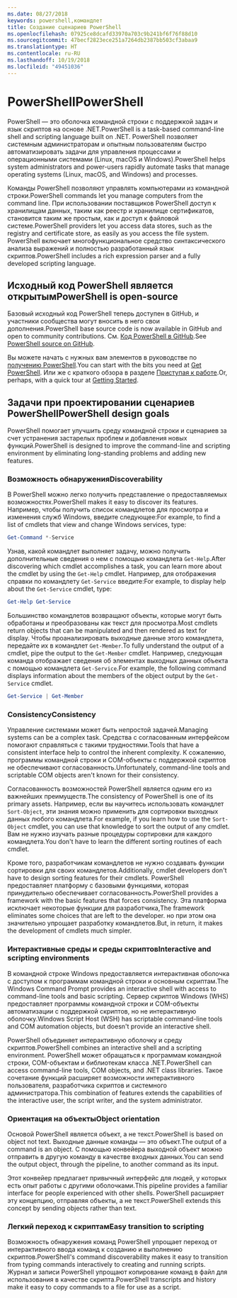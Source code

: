 ```yaml
---
ms.date: 08/27/2018
keywords: powershell,командлет
title: Создание сценариев PowerShell
ms.openlocfilehash: 07925ce8dcafd33970a703c9b241bf6f76f88d10
ms.sourcegitcommit: 47becf2823ece251a7264db2387bb503cf3abaa9
ms.translationtype: HT
ms.contentlocale: ru-RU
ms.lasthandoff: 10/19/2018
ms.locfileid: "49451036"
---
```

# <a name="powershell"></a><span data-ttu-id="fcf54-103">PowerShell</span><span class="sxs-lookup"><span data-stu-id="fcf54-103">PowerShell</span></span>

<span data-ttu-id="fcf54-104">PowerShell — это оболочка командной строки с поддержкой задач и язык скриптов на основе .NET.</span><span class="sxs-lookup"><span data-stu-id="fcf54-104">PowerShell is a task-based command-line shell and scripting language built on .NET.</span></span>
<span data-ttu-id="fcf54-105">PowerShell позволяет системным администраторам и опытным пользователям быстро автоматизировать задачи для управления процессами и операционными системами (Linux, macOS и Windows).</span><span class="sxs-lookup"><span data-stu-id="fcf54-105">PowerShell helps system administrators and power-users rapidly automate tasks that manage operating systems (Linux, macOS, and Windows) and processes.</span></span>

<span data-ttu-id="fcf54-106">Команды PowerShell позволяют управлять компьютерами из командной строки.</span><span class="sxs-lookup"><span data-stu-id="fcf54-106">PowerShell commands let you manage computers from the command line.</span></span> <span data-ttu-id="fcf54-107">При использовании поставщиков PowerShell доступ к хранилищам данных, таким как реестр и хранилище сертификатов, становится таким же простым, как и доступ к файловой системе.</span><span class="sxs-lookup"><span data-stu-id="fcf54-107">PowerShell providers let you access data stores, such as the registry and certificate store, as easily as you access the file system.</span></span> <span data-ttu-id="fcf54-108">PowerShell включает многофункциональное средство синтаксического анализа выражений и полностью разработанный язык скриптов.</span><span class="sxs-lookup"><span data-stu-id="fcf54-108">PowerShell includes a rich expression parser and a fully developed scripting language.</span></span>

## <a name="powershell-is-open-source"></a><span data-ttu-id="fcf54-109">Исходный код PowerShell является открытым</span><span class="sxs-lookup"><span data-stu-id="fcf54-109">PowerShell is open-source</span></span>

<span data-ttu-id="fcf54-110">Базовый исходный код PowerShell теперь доступен в GitHub, и участники сообщества могут вносить в него свои дополнения.</span><span class="sxs-lookup"><span data-stu-id="fcf54-110">PowerShell base source code is now available in GitHub and open to community contributions.</span></span>
<span data-ttu-id="fcf54-111">См. [Код PowerShell в GitHub](https://github.com/powershell/powershell).</span><span class="sxs-lookup"><span data-stu-id="fcf54-111">See [PowerShell source on GitHub](https://github.com/powershell/powershell).</span></span>

<span data-ttu-id="fcf54-112">Вы можете начать с нужных вам элементов в руководстве по [получению PowerShell](https://github.com/PowerShell/PowerShell#get-powershell).</span><span class="sxs-lookup"><span data-stu-id="fcf54-112">You can start with the bits you need at [Get PowerShell](https://github.com/PowerShell/PowerShell#get-powershell).</span></span>
<span data-ttu-id="fcf54-113">Или же с краткого обзора в разделе [Приступая к работе](https://github.com/PowerShell/PowerShell/blob/master/docs/learning-powershell).</span><span class="sxs-lookup"><span data-stu-id="fcf54-113">Or, perhaps, with a quick tour at [Getting Started](https://github.com/PowerShell/PowerShell/blob/master/docs/learning-powershell).</span></span>

## <a name="powershell-design-goals"></a><span data-ttu-id="fcf54-114">Задачи при проектировании сценариев PowerShell</span><span class="sxs-lookup"><span data-stu-id="fcf54-114">PowerShell design goals</span></span>

<span data-ttu-id="fcf54-115">PowerShell помогает улучшить среду командной строки и сценариев за счет устранения застарелых проблем и добавления новых функций.</span><span class="sxs-lookup"><span data-stu-id="fcf54-115">PowerShell is designed to improve the command-line and scripting environment by eliminating long-standing problems and adding new features.</span></span>

### <a name="discoverability"></a><span data-ttu-id="fcf54-116">Возможность обнаружения</span><span class="sxs-lookup"><span data-stu-id="fcf54-116">Discoverability</span></span>

<span data-ttu-id="fcf54-117">В PowerShell можно легко получить представление о предоставляемых возможностях.</span><span class="sxs-lookup"><span data-stu-id="fcf54-117">PowerShell makes it easy to discover its features.</span></span> <span data-ttu-id="fcf54-118">Например, чтобы получить список командлетов для просмотра и изменения служб Windows, введите следующее:</span><span class="sxs-lookup"><span data-stu-id="fcf54-118">For example, to find a list of cmdlets that view and change Windows services, type:</span></span>

```powershell
Get-Command *-Service
```

<span data-ttu-id="fcf54-119">Узнав, какой командлет выполняет задачу, можно получить дополнительные сведения о нем с помощью командлета `Get-Help`.</span><span class="sxs-lookup"><span data-stu-id="fcf54-119">After discovering which cmdlet accomplishes a task, you can learn more about the cmdlet by using the `Get-Help` cmdlet.</span></span> <span data-ttu-id="fcf54-120">Например, для отображения справки по командлету `Get-Service` введите:</span><span class="sxs-lookup"><span data-stu-id="fcf54-120">For example, to display help about the `Get-Service` cmdlet, type:</span></span>

```powershell
Get-Help Get-Service
```

<span data-ttu-id="fcf54-121">Большинство командлетов возвращают объекты, которые могут быть обработаны и преобразованы как текст для просмотра.</span><span class="sxs-lookup"><span data-stu-id="fcf54-121">Most cmdlets return objects that can be manipulated and then rendered as text for display.</span></span> <span data-ttu-id="fcf54-122">Чтобы проанализировать выходные данные этого командлета, передайте их в командлет `Get-Member`.</span><span class="sxs-lookup"><span data-stu-id="fcf54-122">To fully understand the output of a cmdlet, pipe the output to the `Get-Member` cmdlet.</span></span> <span data-ttu-id="fcf54-123">Например, следующая команда отображает сведения об элементах выходных данных объекта с помощью командлета `Get-Service`.</span><span class="sxs-lookup"><span data-stu-id="fcf54-123">For example, the following command displays information about the members of the object output by the `Get-Service` cmdlet.</span></span>

```powershell
Get-Service | Get-Member
```

### <a name="consistency"></a><span data-ttu-id="fcf54-124">Consistency</span><span class="sxs-lookup"><span data-stu-id="fcf54-124">Consistency</span></span>

<span data-ttu-id="fcf54-125">Управление системами может быть непростой задачей.</span><span class="sxs-lookup"><span data-stu-id="fcf54-125">Managing systems can be a complex task.</span></span> <span data-ttu-id="fcf54-126">Средства с согласованным интерфейсом помогают справляться с такими трудностями.</span><span class="sxs-lookup"><span data-stu-id="fcf54-126">Tools that have a consistent interface help to control the inherent complexity.</span></span> <span data-ttu-id="fcf54-127">К сожалению, программы командной строки и COM-объекты с поддержкой скриптов не обеспечивают согласованность.</span><span class="sxs-lookup"><span data-stu-id="fcf54-127">Unfortunately, command-line tools and scriptable COM objects aren't known for their consistency.</span></span>

<span data-ttu-id="fcf54-128">Согласованность возможностей PowerShell является одним его из важнейших преимуществ.</span><span class="sxs-lookup"><span data-stu-id="fcf54-128">The consistency of PowerShell is one of its primary assets.</span></span> <span data-ttu-id="fcf54-129">Например, если вы научитесь использовать командлет `Sort-Object`, эти знания можно применить для сортировки выходных данных любого командлета.</span><span class="sxs-lookup"><span data-stu-id="fcf54-129">For example, if you learn how to use the `Sort-Object` cmdlet, you can use that knowledge to sort the output of any cmdlet.</span></span> <span data-ttu-id="fcf54-130">Вам не нужно изучать разные процедуры сортировки для каждого командлета.</span><span class="sxs-lookup"><span data-stu-id="fcf54-130">You don't have to learn the different sorting routines of each cmdlet.</span></span>

<span data-ttu-id="fcf54-131">Кроме того, разработчикам командлетов не нужно создавать функции сортировки для своих командлетов.</span><span class="sxs-lookup"><span data-stu-id="fcf54-131">Additionally, cmdlet developers don't have to design sorting features for their cmdlets.</span></span> <span data-ttu-id="fcf54-132">PowerShell предоставляет платформу с базовыми функциями, которая принудительно обеспечивает согласованность.</span><span class="sxs-lookup"><span data-stu-id="fcf54-132">PowerShell provides a framework with the basic features that forces consistency.</span></span> <span data-ttu-id="fcf54-133">Эта платформа исключает некоторые функции для разработчика,</span><span class="sxs-lookup"><span data-stu-id="fcf54-133">The framework eliminates some choices that are left to the developer.</span></span> <span data-ttu-id="fcf54-134">но при этом она значительно упрощает разработку командлетов.</span><span class="sxs-lookup"><span data-stu-id="fcf54-134">But, in return, it makes the development of cmdlets much simpler.</span></span>

### <a name="interactive-and-scripting-environments"></a><span data-ttu-id="fcf54-135">Интерактивные среды и среды скриптов</span><span class="sxs-lookup"><span data-stu-id="fcf54-135">Interactive and scripting environments</span></span>

<span data-ttu-id="fcf54-136">В командной строке Windows предоставляется интерактивная оболочка с доступом к программам командной строки и основным скриптам.</span><span class="sxs-lookup"><span data-stu-id="fcf54-136">The Windows Command Prompt provides an interactive shell with access to command-line tools and basic scripting.</span></span> <span data-ttu-id="fcf54-137">Сервер скриптов Windows (WHS) предоставляет программы командной строки и COM-объекты автоматизации с поддержкой скриптов, но не интерактивную оболочку.</span><span class="sxs-lookup"><span data-stu-id="fcf54-137">Windows Script Host (WSH) has scriptable command-line tools and COM automation objects, but doesn't provide an interactive shell.</span></span>

<span data-ttu-id="fcf54-138">PowerShell объединяет интерактивную оболочку и среду скриптов.</span><span class="sxs-lookup"><span data-stu-id="fcf54-138">PowerShell combines an interactive shell and a scripting environment.</span></span> <span data-ttu-id="fcf54-139">PowerShell может обращаться к программам командной строки, COM-объектам и библиотекам класса .NET.</span><span class="sxs-lookup"><span data-stu-id="fcf54-139">PowerShell can access command-line tools, COM objects, and .NET class libraries.</span></span> <span data-ttu-id="fcf54-140">Такое сочетание функций расширяет возможности интерактивного пользователя, разработчика скриптов и системного администратора.</span><span class="sxs-lookup"><span data-stu-id="fcf54-140">This combination of features extends the capabilities of the interactive user, the script writer, and the system administrator.</span></span>

### <a name="object-orientation"></a><span data-ttu-id="fcf54-141">Ориентация на объекты</span><span class="sxs-lookup"><span data-stu-id="fcf54-141">Object orientation</span></span>

<span data-ttu-id="fcf54-142">Основой PowerShell является объект, а не текст.</span><span class="sxs-lookup"><span data-stu-id="fcf54-142">PowerShell is based on object not text.</span></span> <span data-ttu-id="fcf54-143">Выходные данные команды — это объект.</span><span class="sxs-lookup"><span data-stu-id="fcf54-143">The output of a command is an object.</span></span> <span data-ttu-id="fcf54-144">С помощью конвейера выходной объект можно отправить в другую команду в качестве входных данных.</span><span class="sxs-lookup"><span data-stu-id="fcf54-144">You can send the output object, through the pipeline, to another command as its input.</span></span>

<span data-ttu-id="fcf54-145">Этот конвейер предлагает привычный интерфейс для людей, у которых есть опыт работы с другими оболочками.</span><span class="sxs-lookup"><span data-stu-id="fcf54-145">This pipeline provides a familiar interface for people experienced with other shells.</span></span> <span data-ttu-id="fcf54-146">PowerShell расширяет эту концепцию, отправляя объекты, а не текст.</span><span class="sxs-lookup"><span data-stu-id="fcf54-146">PowerShell extends this concept by sending objects rather than text.</span></span>

### <a name="easy-transition-to-scripting"></a><span data-ttu-id="fcf54-147">Легкий переход к скриптам</span><span class="sxs-lookup"><span data-stu-id="fcf54-147">Easy transition to scripting</span></span>

<span data-ttu-id="fcf54-148">Возможность обнаружения команд PowerShell упрощает переход от интерактивного ввода команд к созданию и выполнению скриптов.</span><span class="sxs-lookup"><span data-stu-id="fcf54-148">PowerShell's command discoverability makes it easy to transition from typing commands interactively to creating and running scripts.</span></span> <span data-ttu-id="fcf54-149">Журнал и записи PowerShell упрощают копирование команд в файл для использования в качестве скрипта.</span><span class="sxs-lookup"><span data-stu-id="fcf54-149">PowerShell transcripts and history make it easy to copy commands to a file for use as a script.</span></span>
